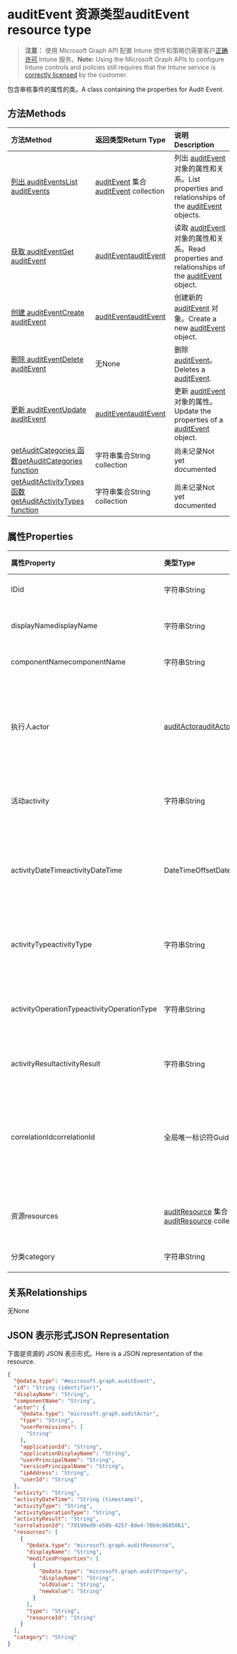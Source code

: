 # <a name="auditevent-resource-type"></a><span data-ttu-id="bcbbe-101">auditEvent 资源类型</span><span class="sxs-lookup"><span data-stu-id="bcbbe-101">auditEvent resource type</span></span>

> <span data-ttu-id="bcbbe-102">**注意：** 使用 Microsoft Graph API 配置 Intune 控件和策略仍需要客户[正确许可](https://go.microsoft.com/fwlink/?linkid=839381) Intune 服务。</span><span class="sxs-lookup"><span data-stu-id="bcbbe-102">**Note:** Using the Microsoft Graph APIs to configure Intune controls and policies still requires that the Intune service is [correctly licensed](https://go.microsoft.com/fwlink/?linkid=839381) by the customer.</span></span>

<span data-ttu-id="bcbbe-103">包含审核事件的属性的类。</span><span class="sxs-lookup"><span data-stu-id="bcbbe-103">A class containing the properties for Audit Event.</span></span>
## <a name="methods"></a><span data-ttu-id="bcbbe-104">方法</span><span class="sxs-lookup"><span data-stu-id="bcbbe-104">Methods</span></span>
|<span data-ttu-id="bcbbe-105">方法</span><span class="sxs-lookup"><span data-stu-id="bcbbe-105">Method</span></span>|<span data-ttu-id="bcbbe-106">返回类型</span><span class="sxs-lookup"><span data-stu-id="bcbbe-106">Return Type</span></span>|<span data-ttu-id="bcbbe-107">说明</span><span class="sxs-lookup"><span data-stu-id="bcbbe-107">Description</span></span>|
|:---|:---|:---|
|[<span data-ttu-id="bcbbe-108">列出 auditEvents</span><span class="sxs-lookup"><span data-stu-id="bcbbe-108">List auditEvents</span></span>](../api/intune_auditing_auditevent_list.md)|<span data-ttu-id="bcbbe-109">[auditEvent](../resources/intune_auditing_auditevent.md) 集合</span><span class="sxs-lookup"><span data-stu-id="bcbbe-109">[auditEvent](../resources/intune_auditing_auditevent.md) collection</span></span>|<span data-ttu-id="bcbbe-110">列出 [auditEvent](../resources/intune_auditing_auditevent.md) 对象的属性和关系。</span><span class="sxs-lookup"><span data-stu-id="bcbbe-110">List properties and relationships of the [auditEvent](../resources/intune_auditing_auditevent.md) objects.</span></span>|
|[<span data-ttu-id="bcbbe-111">获取 auditEvent</span><span class="sxs-lookup"><span data-stu-id="bcbbe-111">Get auditEvent</span></span>](../api/intune_auditing_auditevent_get.md)|[<span data-ttu-id="bcbbe-112">auditEvent</span><span class="sxs-lookup"><span data-stu-id="bcbbe-112">auditEvent</span></span>](../resources/intune_auditing_auditevent.md)|<span data-ttu-id="bcbbe-113">读取 [auditEvent](../resources/intune_auditing_auditevent.md) 对象的属性和关系。</span><span class="sxs-lookup"><span data-stu-id="bcbbe-113">Read properties and relationships of the [auditEvent](../resources/intune_auditing_auditevent.md) object.</span></span>|
|[<span data-ttu-id="bcbbe-114">创建 auditEvent</span><span class="sxs-lookup"><span data-stu-id="bcbbe-114">Create auditEvent</span></span>](../api/intune_auditing_auditevent_create.md)|[<span data-ttu-id="bcbbe-115">auditEvent</span><span class="sxs-lookup"><span data-stu-id="bcbbe-115">auditEvent</span></span>](../resources/intune_auditing_auditevent.md)|<span data-ttu-id="bcbbe-116">创建新的 [auditEvent](../resources/intune_auditing_auditevent.md) 对象。</span><span class="sxs-lookup"><span data-stu-id="bcbbe-116">Create a new [auditEvent](../resources/intune_auditing_auditevent.md) object.</span></span>|
|[<span data-ttu-id="bcbbe-117">删除 auditEvent</span><span class="sxs-lookup"><span data-stu-id="bcbbe-117">Delete auditEvent</span></span>](../api/intune_auditing_auditevent_delete.md)|<span data-ttu-id="bcbbe-118">无</span><span class="sxs-lookup"><span data-stu-id="bcbbe-118">None</span></span>|<span data-ttu-id="bcbbe-119">删除 [auditEvent](../resources/intune_auditing_auditevent.md)。</span><span class="sxs-lookup"><span data-stu-id="bcbbe-119">Deletes a [auditEvent](../resources/intune_auditing_auditevent.md).</span></span>|
|[<span data-ttu-id="bcbbe-120">更新 auditEvent</span><span class="sxs-lookup"><span data-stu-id="bcbbe-120">Update auditEvent</span></span>](../api/intune_auditing_auditevent_update.md)|[<span data-ttu-id="bcbbe-121">auditEvent</span><span class="sxs-lookup"><span data-stu-id="bcbbe-121">auditEvent</span></span>](../resources/intune_auditing_auditevent.md)|<span data-ttu-id="bcbbe-122">更新 [auditEvent](../resources/intune_auditing_auditevent.md) 对象的属性。</span><span class="sxs-lookup"><span data-stu-id="bcbbe-122">Update the properties of a [auditEvent](../resources/intune_auditing_auditevent.md) object.</span></span>|
|[<span data-ttu-id="bcbbe-123">getAuditCategories 函数</span><span class="sxs-lookup"><span data-stu-id="bcbbe-123">getAuditCategories function</span></span>](../api/intune_auditing_auditevent_getauditcategories.md)|<span data-ttu-id="bcbbe-124">字符串集合</span><span class="sxs-lookup"><span data-stu-id="bcbbe-124">String collection</span></span>|<span data-ttu-id="bcbbe-125">尚未记录</span><span class="sxs-lookup"><span data-stu-id="bcbbe-125">Not yet documented</span></span>|
|[<span data-ttu-id="bcbbe-126">getAuditActivityTypes 函数</span><span class="sxs-lookup"><span data-stu-id="bcbbe-126">getAuditActivityTypes function</span></span>](../api/intune_auditing_auditevent_getauditactivitytypes.md)|<span data-ttu-id="bcbbe-127">字符串集合</span><span class="sxs-lookup"><span data-stu-id="bcbbe-127">String collection</span></span>|<span data-ttu-id="bcbbe-128">尚未记录</span><span class="sxs-lookup"><span data-stu-id="bcbbe-128">Not yet documented</span></span>|

## <a name="properties"></a><span data-ttu-id="bcbbe-129">属性</span><span class="sxs-lookup"><span data-stu-id="bcbbe-129">Properties</span></span>
|<span data-ttu-id="bcbbe-130">属性</span><span class="sxs-lookup"><span data-stu-id="bcbbe-130">Property</span></span>|<span data-ttu-id="bcbbe-131">类型</span><span class="sxs-lookup"><span data-stu-id="bcbbe-131">Type</span></span>|<span data-ttu-id="bcbbe-132">说明</span><span class="sxs-lookup"><span data-stu-id="bcbbe-132">Description</span></span>|
|:---|:---|:---|
|<span data-ttu-id="bcbbe-133">ID</span><span class="sxs-lookup"><span data-stu-id="bcbbe-133">id</span></span>|<span data-ttu-id="bcbbe-134">字符串</span><span class="sxs-lookup"><span data-stu-id="bcbbe-134">String</span></span>|<span data-ttu-id="bcbbe-135">实体的键。</span><span class="sxs-lookup"><span data-stu-id="bcbbe-135">Key of the entity.</span></span>|
|<span data-ttu-id="bcbbe-136">displayName</span><span class="sxs-lookup"><span data-stu-id="bcbbe-136">displayName</span></span>|<span data-ttu-id="bcbbe-137">字符串</span><span class="sxs-lookup"><span data-stu-id="bcbbe-137">String</span></span>|<span data-ttu-id="bcbbe-138">事件显示名称。</span><span class="sxs-lookup"><span data-stu-id="bcbbe-138">Event display name.</span></span>|
|<span data-ttu-id="bcbbe-139">componentName</span><span class="sxs-lookup"><span data-stu-id="bcbbe-139">componentName</span></span>|<span data-ttu-id="bcbbe-140">字符串</span><span class="sxs-lookup"><span data-stu-id="bcbbe-140">String</span></span>|<span data-ttu-id="bcbbe-141">组件名称。</span><span class="sxs-lookup"><span data-stu-id="bcbbe-141">Component name.</span></span>|
|<span data-ttu-id="bcbbe-142">执行人</span><span class="sxs-lookup"><span data-stu-id="bcbbe-142">actor</span></span>|[<span data-ttu-id="bcbbe-143">auditActor</span><span class="sxs-lookup"><span data-stu-id="bcbbe-143">auditActor</span></span>](../resources/intune_auditing_auditactor.md)|<span data-ttu-id="bcbbe-144">与审核事件关联的 AAD 用户和应用程序。</span><span class="sxs-lookup"><span data-stu-id="bcbbe-144">AAD user and application that are associated with the audit event.</span></span>|
|<span data-ttu-id="bcbbe-145">活动</span><span class="sxs-lookup"><span data-stu-id="bcbbe-145">activity</span></span>|<span data-ttu-id="bcbbe-146">字符串</span><span class="sxs-lookup"><span data-stu-id="bcbbe-146">String</span></span>|<span data-ttu-id="bcbbe-147">活动的友好名称。</span><span class="sxs-lookup"><span data-stu-id="bcbbe-147">Friendly name of the activity.</span></span>|
|<span data-ttu-id="bcbbe-148">activityDateTime</span><span class="sxs-lookup"><span data-stu-id="bcbbe-148">activityDateTime</span></span>|<span data-ttu-id="bcbbe-149">DateTimeOffset</span><span class="sxs-lookup"><span data-stu-id="bcbbe-149">DateTimeOffset</span></span>|<span data-ttu-id="bcbbe-150">执行活动时的日期时间（UTC 时间）。</span><span class="sxs-lookup"><span data-stu-id="bcbbe-150">The date time in UTC when the activity was performed.</span></span>|
|<span data-ttu-id="bcbbe-151">activityType</span><span class="sxs-lookup"><span data-stu-id="bcbbe-151">activityType</span></span>|<span data-ttu-id="bcbbe-152">字符串</span><span class="sxs-lookup"><span data-stu-id="bcbbe-152">String</span></span>|<span data-ttu-id="bcbbe-153">执行的活动类型。</span><span class="sxs-lookup"><span data-stu-id="bcbbe-153">The type of activity that was being performed.</span></span>|
|<span data-ttu-id="bcbbe-154">activityOperationType</span><span class="sxs-lookup"><span data-stu-id="bcbbe-154">activityOperationType</span></span>|<span data-ttu-id="bcbbe-155">字符串</span><span class="sxs-lookup"><span data-stu-id="bcbbe-155">String</span></span>|<span data-ttu-id="bcbbe-156">活动的 HTTP 操作类型。</span><span class="sxs-lookup"><span data-stu-id="bcbbe-156">The HTTP operation type of the activity.</span></span>|
|<span data-ttu-id="bcbbe-157">activityResult</span><span class="sxs-lookup"><span data-stu-id="bcbbe-157">activityResult</span></span>|<span data-ttu-id="bcbbe-158">字符串</span><span class="sxs-lookup"><span data-stu-id="bcbbe-158">String</span></span>|<span data-ttu-id="bcbbe-159">活动结果。</span><span class="sxs-lookup"><span data-stu-id="bcbbe-159">The result of the activity.</span></span>|
|<span data-ttu-id="bcbbe-160">correlationId</span><span class="sxs-lookup"><span data-stu-id="bcbbe-160">correlationId</span></span>|<span data-ttu-id="bcbbe-161">全局唯一标识符</span><span class="sxs-lookup"><span data-stu-id="bcbbe-161">Guid</span></span>|<span data-ttu-id="bcbbe-162">用于关联系统内的活动的客户端请求 ID。</span><span class="sxs-lookup"><span data-stu-id="bcbbe-162">The client request Id that is used to correlate activity within the system.</span></span>|
|<span data-ttu-id="bcbbe-163">资源</span><span class="sxs-lookup"><span data-stu-id="bcbbe-163">resources</span></span>|<span data-ttu-id="bcbbe-164">[auditResource](../resources/intune_auditing_auditresource.md) 集合</span><span class="sxs-lookup"><span data-stu-id="bcbbe-164">[auditResource](../resources/intune_auditing_auditresource.md) collection</span></span>|<span data-ttu-id="bcbbe-165">正在修改的资源。</span><span class="sxs-lookup"><span data-stu-id="bcbbe-165">Resources being modified.</span></span>|
|<span data-ttu-id="bcbbe-166">分类</span><span class="sxs-lookup"><span data-stu-id="bcbbe-166">category</span></span>|<span data-ttu-id="bcbbe-167">字符串</span><span class="sxs-lookup"><span data-stu-id="bcbbe-167">String</span></span>|<span data-ttu-id="bcbbe-168">审核类别。</span><span class="sxs-lookup"><span data-stu-id="bcbbe-168">Audit category.</span></span>|

## <a name="relationships"></a><span data-ttu-id="bcbbe-169">关系</span><span class="sxs-lookup"><span data-stu-id="bcbbe-169">Relationships</span></span>
<span data-ttu-id="bcbbe-170">无</span><span class="sxs-lookup"><span data-stu-id="bcbbe-170">None</span></span>
## <a name="json-representation"></a><span data-ttu-id="bcbbe-171">JSON 表示形式</span><span class="sxs-lookup"><span data-stu-id="bcbbe-171">JSON Representation</span></span>
<span data-ttu-id="bcbbe-172">下面是资源的 JSON 表示形式。</span><span class="sxs-lookup"><span data-stu-id="bcbbe-172">Here is a JSON representation of the resource.</span></span>
<!-- {
  "blockType": "resource",
  "keyProperty": "id",
  "@odata.type": "microsoft.graph.auditEvent"
}
-->
``` json
{
  "@odata.type": "#microsoft.graph.auditEvent",
  "id": "String (identifier)",
  "displayName": "String",
  "componentName": "String",
  "actor": {
    "@odata.type": "microsoft.graph.auditActor",
    "type": "String",
    "userPermissions": [
      "String"
    ],
    "applicationId": "String",
    "applicationDisplayName": "String",
    "userPrincipalName": "String",
    "servicePrincipalName": "String",
    "ipAddress": "String",
    "userId": "String"
  },
  "activity": "String",
  "activityDateTime": "String (timestamp)",
  "activityType": "String",
  "activityOperationType": "String",
  "activityResult": "String",
  "correlationId": "79199ed9-e50b-4257-8de4-70b9c8685061",
  "resources": [
    {
      "@odata.type": "microsoft.graph.auditResource",
      "displayName": "String",
      "modifiedProperties": [
        {
          "@odata.type": "microsoft.graph.auditProperty",
          "displayName": "String",
          "oldValue": "String",
          "newValue": "String"
        }
      ],
      "type": "String",
      "resourceId": "String"
    }
  ],
  "category": "String"
}
```



